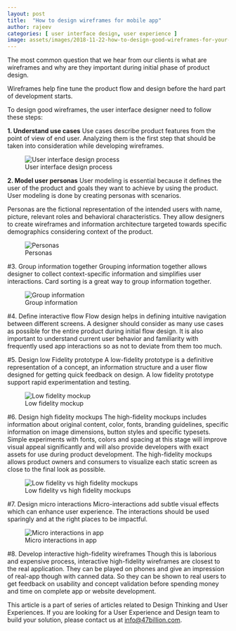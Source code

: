 ```yaml
---
layout: post
title:  "How to design wireframes for mobile app"
author: rajeev
categories: [ user interface design, user experience ]
image: assets/images/2018-11-22-how-to-design-good-wireframes-for-your-mobile-app-1.png
---
```

The most common question that we hear from our clients is what are wireframes and why are they important during initial phase of product design.

Wireframes help fine tune the product flow and design before the hard part of development starts.

To design good wireframes, the user interface designer need to follow these steps:

**1. Understand use cases**
Use cases describe product features from the point of view of end user. Analyzing them is the first step that should be taken into consideration while developing wireframes.

<figure>
  <img src="{{site.baseurl}}/assets/images/2018-11-22-how-to-design-good-wireframes-for-your-mobile-app-1.png" alt="User interface design process"/>
  <figcaption>User interface design process</figcaption>
</figure>

**2. Model user personas**
User modeling is essential because it defines the user of the product and goals they want to achieve by using the product. User modeling is done by creating personas with scenarios.

Personas are the fictional representation of the intended users with name, picture, relevant roles and behavioral characteristics. They allow designers to create wireframes and information architecture targeted towards specific demographics considering context of the product.

<figure>
  <img src="{{site.baseurl}}/assets/images/2018-11-22-how-to-design-good-wireframes-for-your-mobile-app-2.png" alt="Personas"/>
  <figcaption>Personas</figcaption>
</figure>

#3. Group information together
Grouping information together allows designer to collect context-specific information and simplifies user interactions. Card sorting is a great way to group information together.

<figure>
  <img src="{{site.baseurl}}/assets/images/2018-11-22-how-to-design-good-wireframes-for-your-mobile-app-3.png" alt="Group information"/>
  <figcaption>Group information</figcaption>
</figure>

#4. Define interactive flow
Flow design helps in defining intuitive navigation between different screens. 
A designer should consider as many use cases as possible for the entire product during initial flow design. It is also important to understand current user behavior and familiarity with frequently used app interactions so as not to deviate from them too much.

#5. Design low Fidelity prototype
A low-fidelity prototype is a definitive representation of a concept, an information structure and a user flow designed for getting quick feedback on design. A low fidelity prototype support rapid experimentation and testing.

<figure>
  <img src="{{site.baseurl}}/assets/images/2018-11-22-how-to-design-good-wireframes-for-your-mobile-app-4.png" alt="Low fidelity mockup"/>
  <figcaption>Low fidelity mockup</figcaption>
</figure>

#6. Design high fidelity mockups
The high-fidelity mockups includes information about original content, color, fonts, branding guidelines, specific information on image dimensions, button styles and specific typesets. Simple experiments with fonts, colors and spacing at this stage will improve visual appeal significantly and will also provide developers with exact assets for use during product development. The high-fidelity mockups allows product owners and consumers to visualize each static screen as close to the final look as possible.

<figure>
  <img src="{{site.baseurl}}/assets/images/2018-11-22-how-to-design-good-wireframes-for-your-mobile-app-5.png" alt="Low fidelity vs high fidelity mockups"/>
  <figcaption>Low fidelity vs high fidelity mockups</figcaption>
</figure>

#7. Design micro interactions
Micro-interactions add subtle visual effects which can enhance user experience. The interactions should be used sparingly and at the right places to be impactful.

<figure>
  <img src="{{site.baseurl}}/assets/images/2018-11-22-how-to-design-good-wireframes-for-your-mobile-app-6.gif" alt="Micro interactions in app"/>
  <figcaption>Micro interactions in app</figcaption>
</figure>


#8. Develop interactive high-fidelity wireframes
Though this is laborious and expensive process, interactive high-fidelity wireframes are closest to the real application. They can be played on phones and give an impression of real-app though with canned data. So they can be shown to real users to get feedback on usability and concept validation before spending money and time on complete app or website development.

This article is a part of series of articles related to Design Thinking and User Experiences. If you are looking for a User Experience and Design team to build your solution, please contact us at info@47billion.com.
